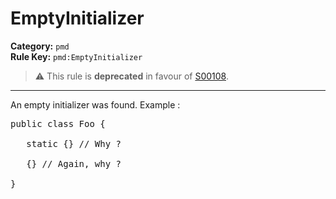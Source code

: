 # EmptyInitializer
**Category:** `pmd`<br/>
**Rule Key:** `pmd:EmptyInitializer`<br/>
> :warning: This rule is **deprecated** in favour of [S00108](https://rules.sonarsource.com/java/RSPEC-00108).

-----

An empty initializer was found. Example :
<pre>
public class Foo {

   static {} // Why ?

   {} // Again, why ?

}
</pre>
